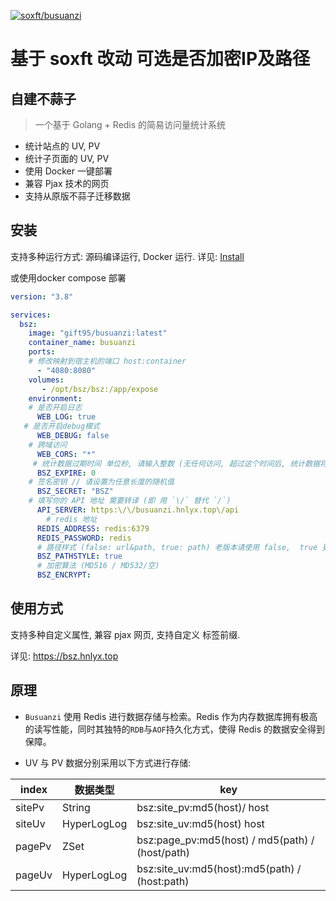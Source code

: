 [![soxft/busuanzi](https://socialify.cmds.run/soxft/busuanzi/image?description=1&font=Raleway&forks=1&language=1&logo=https%3A%2F%2Fraw.githubusercontent.com%2Fsoxft%2Fbusuanzi%2Fmain%2Fdist%2Ffavicon.png&name=1&owner=1&pattern=Circuit%20Board&stargazers=1&theme=Dark&cache=43200)](https://busuanzi.9420.ltd)

# 基于 soxft 改动 可选是否加密IP及路径

## 自建不蒜子

> 一个基于 Golang + Redis 的简易访问量统计系统

- 统计站点的 UV, PV
- 统计子页面的 UV, PV
- 使用 Docker 一键部署
- 兼容 Pjax 技术的网页
- 支持从原版不蒜子迁移数据

## 安装

支持多种运行方式: 源码编译运行, Docker 运行. 详见: [Install](https://github.com/soxft/busuanzi/wiki/install)

或使用docker compose 部署

```yaml
version: "3.8"

services:
  bsz:
    image: "gift95/busuanzi:latest"
    container_name: busuanzi
    ports:
    # 修改映射到宿主机的端口 host:container
      - "4080:8080"                            
    volumes:
       - /opt/bsz/bsz:/app/expose
    environment:
    # 是否开启日志
      WEB_LOG: true                          
   # 是否开启debug模式
      WEB_DEBUG: false                       
 	# 跨域访问
      WEB_CORS: "*"                            
	 # 统计数据过期时间 单位秒, 请输入整数 (无任何访问, 超过这个时间后, 统计数据将被清空, 0为不过期)
      BSZ_EXPIRE: 0                            
 	# 签名密钥 // 请设置为任意长度的随机值
      BSZ_SECRET: "BSZ"                 
	# 填写你的 API 地址 需要转译 (即 用 `\/` 替代 `/`)
      API_SERVER: https:\/\/busuanzi.hnlyx.top\/api  
		# redis 地址
      REDIS_ADDRESS: redis:6379     
      REDIS_PASSWORD: redis
      # 路径样式 (false: url&path, true: path) 老版本请使用 false,  true 更便于数据迁移
      BSZ_PATHSTYLE: true
      # 加密算法 (MD516 / MD532/空) 
      BSZ_ENCRYPT: 
```



## 使用方式

支持多种自定义属性, 兼容 pjax 网页, 支持自定义 标签前缀. 

详见: https://bsz.hnlyx.top

## 原理

- `Busuanzi` 使用 Redis 进行数据存储与检索。Redis 作为内存数据库拥有极高的读写性能，同时其独特的`RDB`与`AOF`持久化方式，使得 Redis 的数据安全得到保障。

- UV 与 PV 数据分别采用以下方式进行存储:

| index  | 数据类型        | key                               |
|--------|-------------|-----------------------------------|
| sitePv | String      | bsz:site_pv:md5(host)/ host          |
| siteUv | HyperLogLog | bsz:site_uv:md5(host)  host        |
| pagePv | ZSet        | bsz:page_pv:md5(host) / md5(path) / (host/path) |
| pageUv | HyperLogLog | bsz:site_uv:md5(host):md5(path)  / (host:path) |
